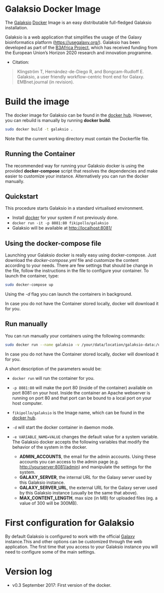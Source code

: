 Galaksio Docker Image
===================
The [Galaksio](https://github.com/fikipollo/galaksio) [Docker](http://www.docker.io) Image is an easy distributable full-fledged Galaksio installation.

Galaksio is a web application that simplifies the usage of the Galaxy bioinformatics platform (https://usegalaxy.org/).
Galaksio has been developed as part of the [B3Africa Project](http://www.b3africa.org/), which has received funding from the European Union’s Horizon 2020 research and innovation programme.

- Citation:
> Klingström T, Hernández-de-Diego R, and Bongcam-Rudloff E. Galaksio, a user friendly workflow-centric front end for Galaxy. EMBnet.journal (in revision).


# Build the image
The docker image for Galaksio can be found in the [docker hub](https://hub.docker.com/r/fikipollo/galaksio/). However, you can rebuild is manually by running **docker build**.

```sh
sudo docker build -t galaksio .
```
Note that the current working directory must contain the Dockerfile file.

## Running the Container
The recommended way for running your Galaksio docker is using the provided **docker-compose** script that resolves the dependencies and make easier to customize your instance. Alternatively you can run the docker manually.

## Quickstart
This procedure starts Galaksio in a standard virtualised environment.

- Install [docker](https://docs.docker.com/engine/installation/) for your system if not previously done.
- `docker run -it -p 8081:80 fikipollo/galaksio`
- Galaksio will be available at [http://localhost:8081/](http://localhost:8081/)

## Using the docker-compose file
Launching your Galaksio docker is really easy using docker-compose. Just download the *docker-compose.yml* file and customize the content according to your needs. There are few settings that should be change in the file, follow the instructions in the file to configure your container.
To launch the container, type:
```sh
sudo docker-compose up
```
Using the *-d* flag you can launch the containers in background.

In case you do not have the Container stored locally, docker will download it for you.


## Run manually
You can run manually your containers using the following commands:

```sh
sudo docker run --name galaksio -v /your/data/location/galaksio-data:/usr/local/apache2/htdocs/server/conf/ -e ADMIN_ACCOUNTS=youradminuser -e GALAXY_SERVER=https://usegalaxy.org -e GALAXY_SERVER_URL=https://usegalaxy.org -p 8081:80 -d fikipollo/galaksio
```

In case you do not have the Container stored locally, docker will download it for you.

A short description of the parameters would be:
- `docker run` will run the container for you.

- `-p 8081:80` will make the port 80 (inside of the container) available on port 8081 on your host.
    Inside the container an Apache webserver is running on port 80 and that port can be bound to a local port on your host computer.

- `fikipollo/galaksio` is the Image name, which can be found in the [docker hub](https://hub.docker.com/r/fikipollo/galaksio/).

- `-d` will start the docker container in daemon mode.

- `-e VARIABLE_NAME=VALUE` changes the default value for a system variable.
The Galaksio docker accepts the following variables that modify the behavior of the system in the docker.

    - **ADMIN_ACCOUNTS**, the email for the admin accounts. Using these accounts you can access to the admin page (e.g. [http://yourserver:8081/admin](http://yourserver:8081/admin)) and manipulate the settings for the system.
    - **GALAXY_SERVER**, the internal URL for the Galaxy server used by this Galaksio instance.
    - **GALAXY_SERVER_URL**, the external URL for the Galaxy server used by this Galaksio instance (usually be the same that above).
    - **MAX_CONTENT_LENGTH**, max size (in MB) for uploaded files (eg. a value of 300 will be 300MB).

# First configuration for Galaksio
By default Galaksio is configured to work with the official [Galaxy](https://usegalaxy.org) instance.This and other options can be customized through the web application. The first time that you access to your Galaksio instance you will need to configure some of the main settings.

# Version log
  - v0.3 September 2017: First version of the docker.
